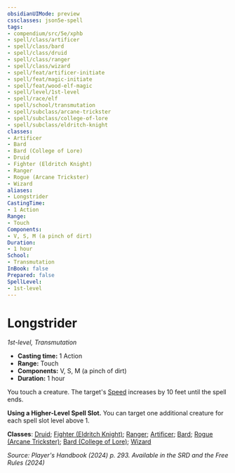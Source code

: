```yaml
---
obsidianUIMode: preview
cssclasses: json5e-spell
tags:
- compendium/src/5e/xphb
- spell/class/artificer
- spell/class/bard
- spell/class/druid
- spell/class/ranger
- spell/class/wizard
- spell/feat/artificer-initiate
- spell/feat/magic-initiate
- spell/feat/wood-elf-magic
- spell/level/1st-level
- spell/race/elf
- spell/school/transmutation
- spell/subclass/arcane-trickster
- spell/subclass/college-of-lore
- spell/subclass/eldritch-knight
classes:
- Artificer
- Bard
- Bard (College of Lore)
- Druid
- Fighter (Eldritch Knight)
- Ranger
- Rogue (Arcane Trickster)
- Wizard
aliases:
- Longstrider
CastingTime: 
- 1 Action
Range:
- Touch
Components:
- V, S, M (a pinch of dirt)
Duration:
- 1 hour
School:
- Transmutation
InBook: false
Prepared: false
SpellLevel:
- 1st-level
---
```

# Longstrider
*1st-level, Transmutation*  


- **Casting time:** 1 Action
- **Range:** Touch
- **Components:** V, S, M (a pinch of dirt)
- **Duration:** 1 hour

You touch a creature. The target's [Speed](/3-Mechanics/CLI/variant-rules/speed-xphb.md) increases by 10 feet until the spell ends.

**Using a Higher-Level Spell Slot.** You can target one additional creature for each spell slot level above 1.

**Classes**: [Druid](/3-Mechanics/CLI/lists/list-spells-classes-druid.md); [Fighter (Eldritch Knight)](/3-Mechanics/CLI/lists/list-spells-classes-eldritch-knight-xphb.md "subclass=XPHB;class=XPHB"); [Ranger](/3-Mechanics/CLI/lists/list-spells-classes-ranger.md); [Artificer](/3-Mechanics/CLI/lists/list-spells-classes-artificer.md); [Bard](/3-Mechanics/CLI/lists/list-spells-classes-bard.md); [Rogue (Arcane Trickster)](/3-Mechanics/CLI/lists/list-spells-classes-arcane-trickster-xphb.md "subclass=XPHB;class=XPHB"); [Bard (College of Lore)](/3-Mechanics/CLI/lists/list-spells-classes-college-of-lore-xphb.md "subclass=XPHB;class=XPHB"); [Wizard](/3-Mechanics/CLI/lists/list-spells-classes-wizard.md)

*Source: Player's Handbook (2024) p. 293. Available in the <span title='Systems Reference Document (5.2)'>SRD</span> and the Free Rules (2024)*